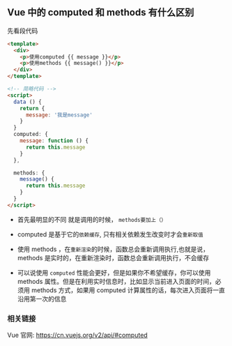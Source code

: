 ## Vue 中的 computed 和 methods 有什么区别

先看段代码

```html
<template>
  <div>
    <p>使用computed {{ message }}</p>
    <p>使用methods {{ message() }}</p>
  </div>
</template>

<!-- 简略代码 -->
<script>
  data () {
    return {
      message: '我是message'
    }
  }
  computed: {
    message: function () {
      return this.message
    }
  },

  methods: {
    message() {
      return this.message
    }
  }
</script>
```

- 首先最明显的不同 就是调用的时候， `methods要加上（）`

- computed 是基于它的`依赖缓存`, 只有相关依赖发生改变时才会`重新取值`

- 使用 methods ，在`重新渲染`的时候，函数总会重新调用执行,也就是说，methods 是实时的，在重新渲染时，函数总会重新调用执行，不会缓存

- 可以说使用 `computed` 性能会更好，但是如果你不希望缓存，你可以使用 methods 属性。但是在利用实时信息时，比如显示当前进入页面的时间，必须用 methods 方式，如果用 computed 计算属性的话，每次进入页面将一直沿用第一次的信息

### 相关链接

Vue 官网: https://cn.vuejs.org/v2/api/#computed
